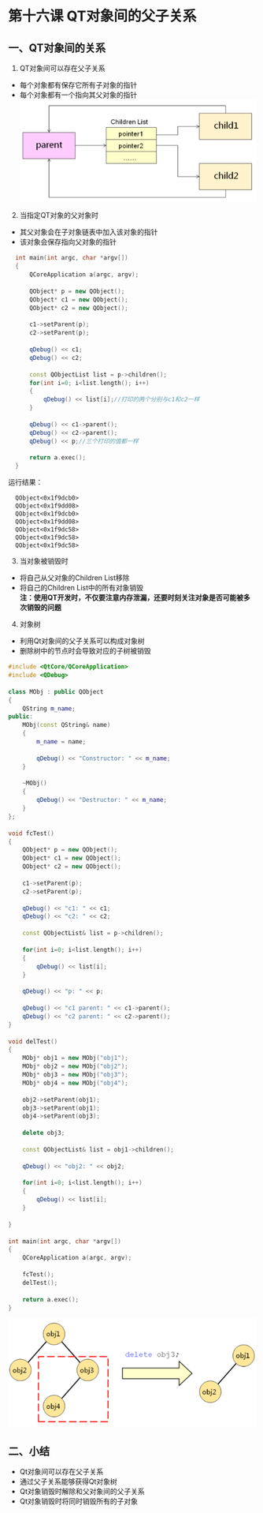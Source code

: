 # 第十六课 QT对象间的父子关系

## 一、QT对象间的关系
1. QT对象间可以存在父子关系  
  - 每个对象都有保存它所有子对象的指针  
  - 每个对象都有一个指向其父对象的指针  
  ![avatar](img/父子关系.png)  


2. 当指定QT对象的父对象时  
  - 其父对象会在子对象链表中加入该对象的指针  
  - 该对象会保存指向父对象的指针  
```c++  
  int main(int argc, char *argv[])
  {
      QCoreApplication a(argc, argv);

      QObject* p = new QObject();
      QObject* c1 = new QObject();
      QObject* c2 = new QObject();

      c1->setParent(p);
      c2->setParent(p);

      qDebug() << c1;
      qDebug() << c2;

      const QObjectList list = p->children();
      for(int i=0; i<list.length(); i++)
      {
          qDebug() << list[i];//打印的两个分别与c1和c2一样
      }

      qDebug() << c1->parent();
      qDebug() << c2->parent();
      qDebug() << p;//三个打印的值都一样

      return a.exec();
  }
```
  运行结果：  
```
  QObject<0x1f9dcb0>
  QObject<0x1f9dd08>
  QObject<0x1f9dcb0>
  QObject<0x1f9dd08>
  QObject<0x1f9dc58>
  QObject<0x1f9dc58>
  QObject<0x1f9dc58>
```

3. 当对象被销毁时  
  - 将自己从父对象的Children List移除  
  - 将自己的Children List中的所有对象销毁  
  **注：使用QT开发时，不仅要注意内存泄漏，还要时刻关注对象是否可能被多次销毁的问题**  

4. 对象树  
  - 利用Qt对象间的父子关系可以构成对象树  
  - 删除树中的节点时会导致对应的子树被销毁  

```c++
#include <QtCore/QCoreApplication>
#include <QDebug>

class MObj : public QObject
{
    QString m_name;
public:
    MObj(const QString& name)
    {
        m_name = name;

        qDebug() << "Constructor: " << m_name;
    }

    ~MObj()
    {
        qDebug() << "Destructor: " << m_name;
    }
};

void fcTest()
{
    QObject* p = new QObject();
    QObject* c1 = new QObject();
    QObject* c2 = new QObject();

    c1->setParent(p);
    c2->setParent(p);

    qDebug() << "c1: " << c1;
    qDebug() << "c2: " << c2;

    const QObjectList& list = p->children();

    for(int i=0; i<list.length(); i++)
    {
        qDebug() << list[i];
    }

    qDebug() << "p: " << p;

    qDebug() << "c1 parent: " << c1->parent();
    qDebug() << "c2 parent: " << c2->parent();
}

void delTest()
{
    MObj* obj1 = new MObj("obj1");
    MObj* obj2 = new MObj("obj2");
    MObj* obj3 = new MObj("obj3");
    MObj* obj4 = new MObj("obj4");

    obj2->setParent(obj1);
    obj3->setParent(obj1);
    obj4->setParent(obj3);

    delete obj3;

    const QObjectList& list = obj1->children();

    qDebug() << "obj2: " << obj2;

    for(int i=0; i<list.length(); i++)
    {
        qDebug() << list[i];
    }

}

int main(int argc, char *argv[])
{
    QCoreApplication a(argc, argv);

    fcTest();
    delTest();

    return a.exec();
}


```

![avatar](img/对象树.png)   


## 二、小结  
  - Qt对象间可以存在父子关系  
  - 通过父子关系能够获得Qt对象树  
  - Qt对象销毁时解除和父对象间的父子关系  
  - Qt对象销毁时将同时销毁所有的子对象  
